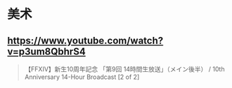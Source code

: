 # 美术

## https://www.youtube.com/watch?v=p3um8QbhrS4

> 【FFXIV】新生10周年記念 「第9回 14時間生放送」（メイン後半） / 10th Anniversary 14-Hour Broadcast [2 of 2] 
